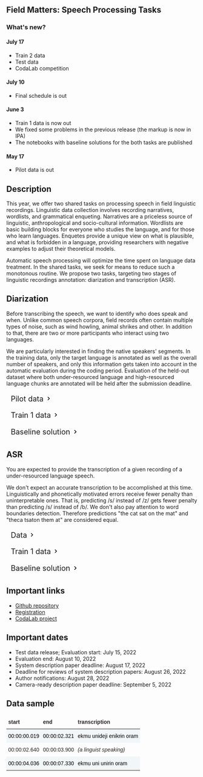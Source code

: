<script>document.title = "Field Matters | Shared Task";</script>

<head>
<meta property="og:title" content="Field Matters | Shared Task">
<meta property="og:description" content="The first workshop on applying NLP to field linguistics">
<meta property="og:image" content="https://github.com/field-matters/field-matters.github.io/blob/main/logo.jpg?raw=true">
<link rel="stylesheet" href="https://cdn.jsdelivr.net/npm/bootstrap-icons@1.8.1/font/bootstrap-icons.css">
<script src="https://unpkg.com/wavesurfer.js"></script>
<script src="https://unpkg.com/wavesurfer.js@6.1.0/dist/plugin/wavesurfer.regions.js"></script>
  <link href="https://use.fontawesome.com/releases/v5.6.1/css/all.css" rel="stylesheet">
  <style> 
     summary::-webkit-details-marker{display:none;}
    summary::-moz-list-bullet{list-style-type:none;}
    summary::marker{display:none;} 
    summary {
         padding: .3em 1.5em .3em .6em;
         display:inline-block;
         font-size:1.4em;
         cursor: pointer;
         position: relative;
            }
     summary:before {
         right: .3em;
         top: .4em;
         color: transparent;
         background:                url("data:image/svg+xml;base64,PHN2ZyBoZWlnaHQ9IjM0IiB2aWV3Qm94PSIwIDAgMjQgMjQiIHdpZHRoPSIzNCIgeG1sbnM9Imh0dHA6Ly93d3cudzMub3JnLzIwMDAvc3ZnIj48cGF0aCBkPSJNOC41OSAxNi4zNGw0LjU4LTQuNTktNC41OC00LjU5TDEwIDUuNzVsNiA2LTYgNnoiLz48L3N2Zz4=") no-repeat 50% 50% / 1em 1em;
         width: 1em;
         height: 1em;  
         content: "";
         position: absolute;
         transition: transform .5s;
            }
         details[open] > summary:before {
                         transform: rotateZ(90deg);
                                        }
      summary ~ * {
         padding:0 1em 0 1em;
                   }
      details[open] summary ~ *{ 
         animation: sweep .5s ease-in-out;
                                }
      @keyframes sweep {
          0%    {opacity: 0;}
          100%  {opacity: 1;}
                       }
      summary:focus {
        outline:0;
        box-shadow: inset 0 0 1px rgba(0,0,0,0.3), inset 0 0 2px rgba(0,0,0,0.3);
      }
      details{
       display:block;
       margin-bottom: .5rem;
       border: 0; 
      }       
    
    .frame{
      width: max-content;
      margin: auto;
      height: 60px;
      position: relative;
      text-decoration: none;
      margin-top:10px;
    }
    
    .btn{
      text-decoration: none;
      border: 0;
      background-color: inherit;
    }
    
    .tg  {
      border:none;
      border-collapse:collapse;
      border-spacing:0;
    }
    .tg td{
      color: #2a2424;
      border-style:solid;
      border-width:0px;
      font-family:Arial, sans-serif;
      font-size:14px;
      overflow:hidden;
      padding:10px 5px;
      word-break:normal;
    }
    .tg th{
      border-style:solid;
      color: #2a2424;
      border-width:0px;
      font-family:Arial, sans-serif;
      font-size:14px;
      font-weight:normal;
      overflow:hidden;
      padding:10px 5px;
      word-break:normal;
    }
    .tg .tg-1wig{
      font-weight:bold;
      text-align:left;
      vertical-align:top;
      background-color:inherit;
    }
    .tg .tg-4vsk{
      background-color:hsla(200, 50%, 70%, 0.1);
      border-color:inherit;
      color:#000000;
      text-align:left;
      vertical-align:top
    }
    .tg .tg-0pky{
      border-color:inherit;
      background-color:inherit;
      text-align:left;
      vertical-align:top
    }
  </style>  
</head>
  
## Field Matters: Speech Processing Tasks

### What's new?
#### July 17
+ Train 2 data
+ Test data
+ CodaLab competition

#### July 10
+ Final schedule is out

#### June 3
+ Train 1 data is now out
+ We fixed some problems in the previous release (the markup is now in IPA)
+ The notebooks with baseline solutions for the both tasks are published

#### May 17
+ Pilot data is out

## Description

This year, we offer two shared tasks on processing speech in field linguistic recordings.
Linguistic data collection involves recording narratives, wordlists, and grammatical enqueting. Narratives are a priceless source of linguistic, anthropological and socio-cultural information. Wordlists are basic building blocks for everyone who studies the language, and for those who learn languages. Enquetes provide a unique view on what is plausible, and what is forbidden in a language, providing researchers with negative examples to adjust their theoretical models.

Automatic speech processing will optimize the time spent on language data treatment. In the shared tasks, we seek for means to reduce such a monotonous routine. We propose two tasks, targeting two stages of linguistic recordings annotation: diarization and transcription (ASR).

## Diarization
Before transcribing the speech, we want to identify who does speak and when. Unlike common speech corpora, field records often contain multiple types of noise, such as wind howling, animal shrikes and other. In addition to that, there are two or more participants who interact using two languages.
 
We are particularly interested in finding the native speakers' segments. In the training data, only the target language is annotated as well as the overall number of speakers, and only this information gets taken into account in the automatic evaluation during the coding period. Evaluation of the held-out dataset where both under-resourced language and high-resourced language chunks are annotated will be held after the submission deadline.

<details>
    <summary>Pilot data</summary>
    <p>
      <ul>
        <li style="list-style-type: none;"><i class="fa fa-download" aria-hidden="true"></i> &nbsp; <a href="https://files.deeppavlov.ai/field-matters/releases/demo/dia_data.csv" download>dia_data.csv</a> &mdash; pilot dataset for the Diarization track </li> 
        <li style="list-style-type: none;"><i class="fa fa-download" aria-hidden="true"></i> &nbsp; <a href="https://files.deeppavlov.ai/field-matters/releases/demo/sound.zip" download>sound.zip</a> &mdash; an archive containing the files referenced in pilot dataset</li>
      </ul>
    </p>
</details>
<details>
    <summary>Train 1 data</summary>
    <p>
      <ul>
        <li style="list-style-type: none;"><i class="fa fa-download" aria-hidden="true"></i> &nbsp; <a href="https://files.deeppavlov.ai/field-matters/releases/train-1/dia_data.csv" download>dia_data.csv</a> &mdash; Train 1 dataset for the Diarization track</li> 
        <li style="list-style-type: none;"><i class="fa fa-download" aria-hidden="true"></i> &nbsp; <a href="https://files.deeppavlov.ai/field-matters/releases/train-1/dia_sound.zip" download>dia_sound.zip</a> &mdash; an archive containing the files referenced in the dataset TBA</li>
      </ul>
    </p>
</details>
<details >
    <summary>Baseline solution</summary>
    <p>
      <ul>
        <li>As a baseline for diarization task, we take pyannote-audio.</li>
        <li>For diarization task we will measure weighted Jaccard error rate. Weights for native speakers of under-resoursed languages and linguists differ. The omit of a segment segment will also weight more than a false detected segment.</li>
        <li style="list-style-type: none;"><i class="fa fa-download" aria-hidden="true"></i> &nbsp; <a href="https://raw.githubusercontent.com/field-matters/ST2022/main/diarization_baseline.ipynb" download>diarization_baseline.ipynb</a></li>
      </ul>
    </p>
</details>

## ASR
You are expected to provide the transcription of a given recording of a under-resourced language speech. 

We don't expect an  accurate transcription to be accomplished at this time. Linguistically and phonetically motivated errors receive fewer penalty than uninterpretable ones. That is, predicting /s/ instead of /z/ gets fewer penalty than predicting /s/ instead of /b/.
We don't also pay attention to word boundaries detection. Therefore predictions "the cat sat on the mat" and "theca tsaton them at" are considered equal.

<details>
    <summary>Data</summary>
    <p>
      <ul>
        <li style="list-style-type: none;"><i class="fa fa-download" aria-hidden="true"></i> &nbsp; <a href="https://files.deeppavlov.ai/field-matters/releases/demo/asr_data.csv" download>asr_data.csv</a> &mdash; pilot dataset for the ASR track</li> 
        <li style="list-style-type: none;"><i class="fa fa-download" aria-hidden="true"></i> &nbsp; <a href="https://files.deeppavlov.ai/field-matters/releases/demo/sound.zip" download>sound.zip</a> &mdash; an archive containing the files referenced in pilot dataset</li>
      </ul>
    </p>
</details>
<details>
    <summary>Train 1 data</summary>
    <p>
      <ul>
        <li style="list-style-type: none;"><i class="fa fa-download" aria-hidden="true"></i> &nbsp; <a href="https://files.deeppavlov.ai/field-matters/releases/train-1/asr_data.csv" download>asr_data.csv</a> &mdash; Train 1 dataset for the ASR track</li>
        <li style="list-style-type: none;"><i class="fa fa-download" aria-hidden="true"></i> &nbsp; <a href="https://files.deeppavlov.ai/field-matters/releases/train-1/asr_sound.zip" download>asr_sound.zip</a> &mdash; an archive containing the files referenced in the dataset</li>
      </ul>
    </p>
</details>
<details >
    <summary>Baseline solution</summary>
    <p>
      <ul>
        <li>Our baseline for ASR is based on the model wav2vec2.</li>
        <li>For ASR task we will measure phonetic error rate with weights based on phonetic similarity between a  recognised phomene and a right answer.</li>
        <li style="list-style-type: none;"><i class="fa fa-download" aria-hidden="true"></i> &nbsp; <a href="https://raw.githubusercontent.com/field-matters/ST2022/main/asr_baseline.ipynb" download>asr_baseline.ipynb</a></li>
      </ul>
    </p>
</details>

## Important links
+ [Github repository](https://github.com/field-matters/ST2022)
+ [Registration](https://forms.gle/oZY7h1R71xzNDGEN8)
+ [CodaLab project](https://codalab.lisn.upsaclay.fr/competitions/6332)

## Important dates
+ Test data release; Evaluation start: July 15, 2022
+ Evaluation end: August 10, 2022
+ System description paper deadline: August 17, 2022
+ Deadline for reviews of system description papers: August 26, 2022
+ Author notifications: August 28, 2022
+ Camera-ready description paper deadline: September 5, 2022

## Data sample
<div>
 <div id="waveform"></div>
 <script>
    wavesurfer = WaveSurfer.create({
        container: '#waveform',
        waveColor: '#49b2e1',
        progressColor: '#ae1917',
        cursorColor: '#2a2424',
        plugins: [
            WaveSurfer.regions.create({
                regions: [
                    {
                        start: 0,
                        end: 2.1,
                        color: 'hsla(200, 50%, 70%, 0.1)',
                        drag: false,
                        resize: false,
                    },
                    {
                        start: 4,
                        end: 7,
                        color: 'hsla(200, 50%, 70%, 0.1)',
                        drag: false,
                        resize: false,
                    }
                ]
            }),
        ]
    });
    wavesurfer.load('audio/example-even.wav');
 </script>
 <div class="frame">
     <a href="" class="btn" onclick="wavesurfer.skipBackward(); event.preventDefault()" style="text-decoration: none">
   <i class="bi bi-skip-start-circle"></i>
  </a>
      <a href="" class="btn" onclick="wavesurfer.playPause(); event.preventDefault()" style="text-decoration: none">
  <i class="bi bi-play-circle"></i>
  </a>
      <a href="" class="btn" onclick="wavesurfer.skipForward(); event.preventDefault()" style="text-decoration: none">
   <i class="bi bi-skip-end-circle"></i>
  </a>
  </div>
  <table class="tg">
  <thead>
    <tr>
      <th class="tg-1wig">start</th>
      <th class="tg-1wig">end</th>
      <th class="tg-1wig">transcription</th>
    </tr>
  </thead>
  <tbody>
    <tr>
      <td class="tg-4vsk">00:00:00.019</td>
      <td class="tg-4vsk">00:00:02.321</td>
      <td class="tg-4vsk">ekmu unideji enikrɨn oram</td>
    </tr>
    <tr>
      <td class="tg-0pky">00:00:02.640</td>
      <td class="tg-0pky">00:00:03.900</td>
      <td class="tg-0pky"><i>(a linguist speaking)</i></td>
    </tr>
    <tr>
      <td class="tg-4vsk">00:00:04.036</td>
      <td class="tg-4vsk">00:00:07.330</td>
      <td class="tg-4vsk">ekmu uni unirin oram</td>
    </tr>
  </tbody>
  </table>
</div> 
